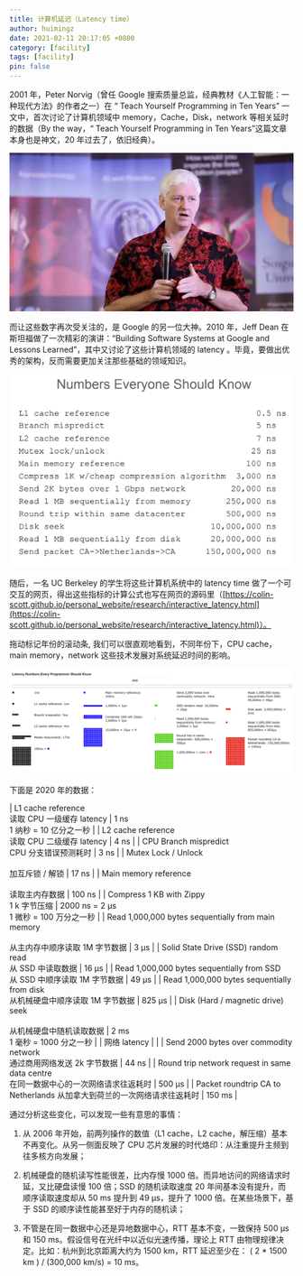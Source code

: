 ```yaml
---
title: 计算机延迟（Latency time）
author: huimingz
date: 2021-02-11 20:17:05 +0800
category: [facility]
tags: [facility]
pin: false
---
```


2001 年，Peter Norvig（曾任 Google 搜索质量总监，经典教材《人工智能：一种现代方法》的作者之一）在 “ Teach Yourself Programming in Ten Years” 一文中，首次讨论了计算机领域中 memory，Cache，Disk，network 等相关延时的数据（By the way，“ Teach Yourself Programming in Ten Years”这篇文章本身也是神文，20 年过去了，依旧经典）。

![](/assets/img/posts/Xnip2021-02-12_13-10-23.png)

而让这些数字再次受关注的，是 Google 的另一位大神。2010 年，Jeff  Dean 在斯坦福做了一次精彩的演讲：“Building Software Systems at Google and Lessons Learned”，其中又讨论了这些计算机领域的 latency 。毕竟，要做出优秀的架构，反而需要更加关注那些基础的领域知识。

![](/assets/img/posts/Xnip2021-02-11_20-36-36.png)

随后，一名 UC Berkeley 的学生将这些计算机系统中的 latency time 做了一个可交互的网页，得出这些指标的计算公式也写在网页的源码里（[https://colin-scott.github.io/personal_website/research/interactive_latency.html](https://colin-scott.github.io/personal_website/research/interactive_latency.html)）。

拖动标记年份的滚动条,  我们可以很直观地看到，不同年份下，CPU cache，main memory，network 这些技术发展对系统延迟时间的影响。

![Xnip2021-02-12_13-12-11](/assets/img/posts/Xnip2021-02-12_13-12-11.png)

下面是 2020 年的数据：

| L1 cache reference<br>读取 CPU 一级缓存 latency                                            	| 1 ns<br>1 纳秒 = 10 亿分之一秒            	|
| L2 cache reference<br>读取 CPU 二级缓存 latency                                            	| 4 ns                                      	|
| CPU Branch mispredict<br>CPU 分支错误预测耗时                                              	| 3 ns                                      	|
| Mutex Lock / Unlock<br><br>加互斥锁 / 解锁                                                 	| 17 ns                                     	|
| Main memory reference<br><br>读取主内存数据                                                	| 100 ns                                    	|
| Compress 1 KB with Zippy<br>1 k 字节压缩                                                   	| 2000 ns = 2 μs<br>1 微秒 = 100 万分之一秒 	|
| Read 1,000,000 bytes sequentially from main memory<br><br>从主内存中顺序读取 1M 字节数据   	| 3 μs                                      	|
| Solid State Drive (SSD) random read<br> 从 SSD 中读取数据                                  	| 16 μs                                     	|
| Read 1,000,000 bytes sequentially from SSD<br>从 SSD 中顺序读取 1M 字节数据                	| 49 μs                                     	|
| Read 1,000,000 bytes sequentially from disk<br>从机械硬盘中顺序读取 1M 字节数据            	| 825 μs                                    	|
| Disk (Hard / magnetic drive) seek<br><br>从机械硬盘中随机读取数据                          	| 2 ms<br>1 毫秒 = 1000 分之一秒            	|
| 网络 latency                                                                               	|                                           	|
| Send 2000 bytes over commodity <br>network<br>通过商用网络发送 2k 字节数据                 	| 44 ns                                     	|
| Round trip network request in same <br>data centre<br>在同一数据中心的一次网络请求往返耗时 	| 500 μs                                    	|
| Packet roundtrip CA to Netherlands 从加拿大到荷兰的一次网络请求往返耗时                    	| 150 ms                                    	|

通过分析这些变化，可以发现一些有意思的事情：

1.  从 2006 年开始，前两列操作的数值（L1 cache，L2 cache，解压缩）基本不再变化。从另一侧面反映了 CPU 芯片发展的时代烙印：从注重提升主频到往多核方向发展；

2.  机械硬盘的随机读写性能很差，比内存慢 1000 倍。而异地访问的网络请求时延，又比硬盘读慢 100 倍；SSD 的随机读取速度 20 年间基本没有提升，而顺序读取速度却从 50 ms 提升到 49 μs，提升了 1000 倍。在某些场景下，基于 SSD 的顺序读性能甚至好于内存的随机读；

3.  不管是在同一数据中心还是异地数据中心，RTT 基本不变，一致保持 500 μs 和 150 ms。假设信号在光纤中以近似光速传播，理论上 RTT 由物理规律决定。比如：杭州到北京距离大约为 1500 km，RTT 延迟至少在： ( 2 * 1500 km ) / (300,000 km/s) = 10 ms。

